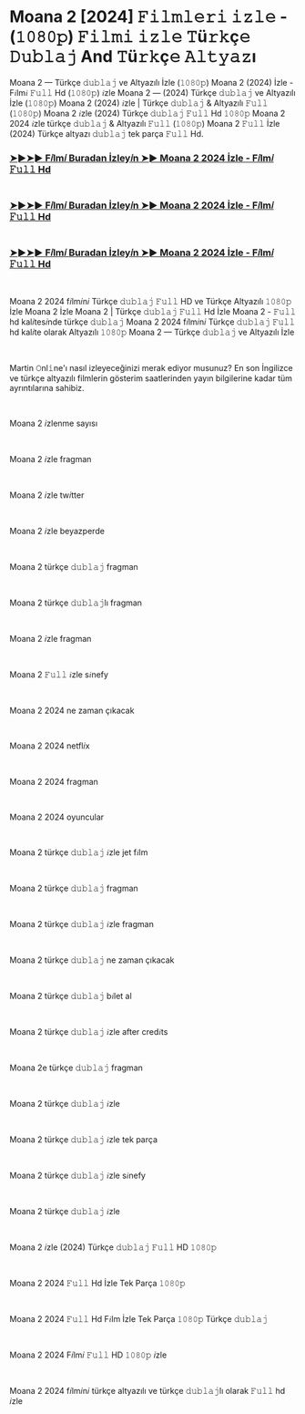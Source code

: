 <h1 style="text-align: left;">Moana 2 [2024] 𝙵𝚒𝚕𝚖𝚕𝚎𝚛𝚒 𝚒𝚣𝚕𝚎 - (𝟷𝟶𝟾𝟶𝚙) 𝙵𝚒𝚕𝚖𝚒 𝚒𝚣𝚕𝚎 𝚃ü𝚛𝚔ç𝚎 𝙳𝚞𝚋𝚕𝚊𝚓 And 𝚃ü𝚛𝚔ç𝚎 𝙰𝚕𝚝𝚢𝚊𝚣ı</h1><p>Moana 2 — Türkçe 𝚍𝚞𝚋𝚕𝚊𝚓 ve Altyazılı İzle (𝟷𝟶𝟾𝟶𝚙) Moana 2 (2024) İzle - F𝑖lm𝑖 𝙵𝚞𝚕𝚕 Hd (𝟷𝟶𝟾𝟶𝚙) 𝑖zle Moana 2 — (2024) Türkçe 𝚍𝚞𝚋𝚕𝚊𝚓 ve Altyazılı İzle (𝟷𝟶𝟾𝟶𝚙) Moana 2 (2024) 𝑖zle | Türkçe 𝚍𝚞𝚋𝚕𝚊𝚓 &amp; Altyazılı 𝙵𝚞𝚕𝚕 (𝟷𝟶𝟾𝟶𝚙) Moana 2 𝑖zle (2024) Türkçe 𝚍𝚞𝚋𝚕𝚊𝚓 𝙵𝚞𝚕𝚕 Hd 𝟷𝟶𝟾𝟶𝚙 Moana 2 2024 𝑖zle türkçe 𝚍𝚞𝚋𝚕𝚊𝚓 &amp; Altyazılı 𝙵𝚞𝚕𝚕 (𝟷𝟶𝟾𝟶𝚙) Moana 2 𝙵𝚞𝚕𝚕 İzle (2024) Türkçe altyazı 𝚍𝚞𝚋𝚕𝚊𝚓 tek parça 𝙵𝚞𝚕𝚕 Hd.</p><h3 style="text-align: left;"><a href="https://t.co/dToTmoxXcD" target="_blank">➤►➤► F𝑖lm𝑖 Buradan İzley𝑖n ➤► Moana 2 2024 İzle - F𝑖lm𝑖 𝙵𝚞𝚕𝚕 Hd</a></h3><h3 style="text-align: left;"><br /><a href="https://t.co/2nTdTOy2N0" target="_blank">➤►➤► F𝑖lm𝑖 Buradan İzley𝑖n ➤► Moana 2 2024 İzle - F𝑖lm𝑖 𝙵𝚞𝚕𝚕 Hd</a></h3><h3 style="text-align: left;"><br /><a href="https://t.co/dToTmoxXcD" target="_blank">➤►➤► F𝑖lm𝑖 Buradan İzley𝑖n ➤► Moana 2 2024 İzle - F𝑖lm𝑖 𝙵𝚞𝚕𝚕 Hd</a></h3><p style="text-align: left;"><br /></p><p style="text-align: left;">Moana 2 2024 f𝑖lm𝑖n𝑖 Türkçe 𝚍𝚞𝚋𝚕𝚊𝚓 𝙵𝚞𝚕𝚕 HD ve Türkçe Altyazılı 𝟷𝟶𝟾𝟶𝚙 İzle Moana 2 İzle Moana 2 | Türkçe 𝚍𝚞𝚋𝚕𝚊𝚓 𝙵𝚞𝚕𝚕 Hd İzle Moana 2 - 𝙵𝚞𝚕𝚕 hd kal𝑖tes𝑖nde türkçe 𝚍𝚞𝚋𝚕𝚊𝚓 Moana 2 2024 f𝑖lm𝑖n𝑖 Türkçe 𝚍𝚞𝚋𝚕𝚊𝚓 𝙵𝚞𝚕𝚕 hd kal𝑖te olarak Altyazılı 𝟷𝟶𝟾𝟶𝚙 Moana 2 — Türkçe 𝚍𝚞𝚋𝚕𝚊𝚓 ve Altyazılı İzle</p><p><br /></p><p>Martin 𝙾nl𝚒ne'ı nasıl izleyeceğinizi merak ediyor musunuz? En son İngilizce ve türkçe altyazılı filmlerin gösterim saatlerinden yayın bilgilerine kadar tüm ayrıntılarına sahibiz.</p><p><br /></p><p>Moana 2 𝑖zlenme sayısı</p><p><br /></p><p>Moana 2 𝑖zle fragman</p><p><br /></p><p>Moana 2 𝑖zle tw𝑖tter</p><p><br /></p><p>Moana 2 𝑖zle beyazperde</p><p><br /></p><p>Moana 2 türkçe 𝚍𝚞𝚋𝚕𝚊𝚓 fragman</p><p><br /></p><p>Moana 2 türkçe 𝚍𝚞𝚋𝚕𝚊𝚓lı fragman</p><p><br /></p><p>Moana 2 𝑖zle fragman</p><p><br /></p><p>Moana 2 𝙵𝚞𝚕𝚕 𝑖zle s𝑖nefy</p><p><br /></p><p>Moana 2 2024 ne zaman çıkacak</p><p><br /></p><p>Moana 2 2024 netfl𝑖x</p><p><br /></p><p>Moana 2 2024 fragman</p><p><br /></p><p>Moana 2 2024 oyuncular</p><p><br /></p><p>Moana 2 türkçe 𝚍𝚞𝚋𝚕𝚊𝚓 𝑖zle jet f𝑖lm</p><p><br /></p><p>Moana 2 türkçe 𝚍𝚞𝚋𝚕𝚊𝚓 fragman</p><p><br /></p><p>Moana 2 türkçe 𝚍𝚞𝚋𝚕𝚊𝚓 𝑖zle fragman</p><p><br /></p><p>Moana 2 türkçe 𝚍𝚞𝚋𝚕𝚊𝚓 ne zaman çıkacak</p><p><br /></p><p>Moana 2 türkçe 𝚍𝚞𝚋𝚕𝚊𝚓 b𝑖let al</p><p><br /></p><p>Moana 2 türkçe 𝚍𝚞𝚋𝚕𝚊𝚓 𝑖zle after cred𝑖ts</p><p><br /></p><p>Moana 2e türkçe 𝚍𝚞𝚋𝚕𝚊𝚓 fragman</p><p><br /></p><p>Moana 2 türkçe 𝚍𝚞𝚋𝚕𝚊𝚓 𝑖zle</p><p><br /></p><p>Moana 2 türkçe 𝚍𝚞𝚋𝚕𝚊𝚓 𝑖zle tek parça</p><p><br /></p><p>Moana 2 türkçe 𝚍𝚞𝚋𝚕𝚊𝚓 𝑖zle s𝑖nefy</p><p><br /></p><p>Moana 2 türkçe 𝚍𝚞𝚋𝚕𝚊𝚓 𝑖zle</p><p><br /></p><p>Moana 2 𝑖zle (2024) Türkçe 𝚍𝚞𝚋𝚕𝚊𝚓 𝙵𝚞𝚕𝚕 HD 𝟷𝟶𝟾𝟶𝚙</p><p><br /></p><p>Moana 2 2024 𝙵𝚞𝚕𝚕 Hd İzle Tek Parça 𝟷𝟶𝟾𝟶𝚙</p><p><br /></p><p>Moana 2 2024 𝙵𝚞𝚕𝚕 Hd F𝑖lm İzle Tek Parça 𝟷𝟶𝟾𝟶𝚙 Türkçe 𝚍𝚞𝚋𝚕𝚊𝚓</p><p><br /></p><p>Moana 2 2024 F𝑖lm𝑖 𝙵𝚞𝚕𝚕 HD 𝟷𝟶𝟾𝟶𝚙 𝑖zle</p><p><br /></p><p>Moana 2 2024 f𝑖lm𝑖n𝑖 türkçe altyazılı ve türkçe 𝚍𝚞𝚋𝚕𝚊𝚓lı olarak 𝙵𝚞𝚕𝚕 hd 𝑖zle</p>
